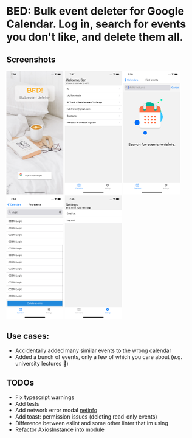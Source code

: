 # BED: Bulk event deleter for Google Calendar. Log in, search for events you don't like, and delete them all. 

## Screenshots
<p float="left">
  <img src="./assets/screenshots/ios/login.png" alt="screenshot-1" width="150">
  <img src="./assets/screenshots/ios/calendars.png" alt="screenshot-2" width="150">
  <img src="./assets/screenshots/ios/searchEvents.png" alt="screenshot-3" width="150">
  <img src="./assets/screenshots/ios/events.png" alt="screenshot-4" width="150">
  <img src="./assets/screenshots/ios/settings.png" alt="screenshot-5" width="150">
</p>


## Use cases:
- Accidentally added many similar events to the wrong calendar
- Added a bunch of events, only a few of which you care about (e.g. university lectures :poop:)

## TODOs
- Fix typescript warnings
- Add tests
- Add network error modal [netinfo](https://github.com/react-native-community/react-native-netinfo)
- Add toast: permission issues (deleting read-only events)
- Difference between eslint and some other linter that im using
- Refactor AxiosInstance into module
